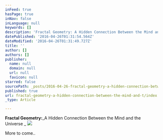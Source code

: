 ```yaml
---
inFeed: true
hasPage: true
inNav: false
inLanguage: null
keywords: []
description: 'Fractal Geometry: A Hidden Connection Between the Mind and the Universe '
datePublished: '2016-04-26T01:31:54.564Z'
dateModified: '2016-04-26T01:31:49.727Z'
title: ''
author: []
authors: []
publisher:
  name: null
  domain: null
  url: null
  favicon: null
starred: false
sourcePath: _posts/2016-04-26-fractal-geometry-a-hidden-connection-between-the-mind-and-t.md
published: true
url: fractal-geometry-a-hidden-connection-between-the-mind-and-t/index.html
_type: Article

---
```

**Fractal Geometry:**_A Hidden Connection Between the Mind and the Universe _
![](https://the-grid-user-content.s3-us-west-2.amazonaws.com/083ca9f7-93af-4029-b45e-b0023a27d31d.jpg)

More to come..